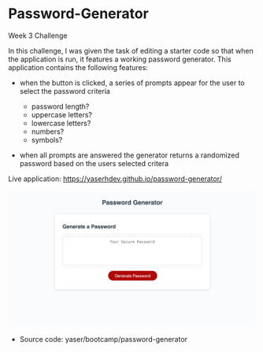 # Password-Generator
Week 3 Challenge

In this challenge, I was given the task of editing a starter code so that when the application is run, it features a working password generator. This application contains the following features:

- when the button is clicked, a series of prompts appear for the user to select the password criteria
    * password length?
    * uppercase letters?
    * lowercase letters?
    * numbers?
    * symbols?

- when all prompts are answered the generator returns a randomized password based on the users selected critera


Live application: https://yaserhdev.github.io/password-generator/

![Screenshot of deployed application](assets/images/password-generator-screenshot.png)

* Source code: yaser/bootcamp/password-generator